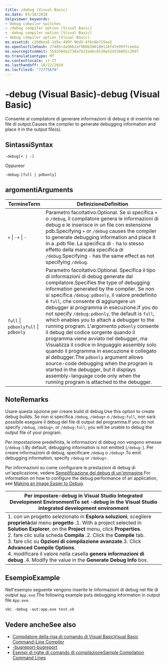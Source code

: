 ```yaml
---
title: /debug (Visual Basic)
ms.date: 03/10/2018
helpviewer_keywords:
- debug compiler switches
- /debug compiler option [Visual Basic]
- -debug compiler option [Visual Basic]
- debug compiler option [Visual Basic]
ms.assetid: c2b0bea5-1d5e-499f-9bd5-4f6c6b715ea2
ms.openlocfilehash: 27485cda9bb2af980b300180134fd7e99ffceeba
ms.sourcegitcommit: 559259da2738a7b33a46c0130e51d336091c2097
ms.translationtype: MT
ms.contentlocale: it-IT
ms.lasthandoff: 10/22/2019
ms.locfileid: "72775678"
---
```

# <a name="-debug-visual-basic"></a><span data-ttu-id="a1f71-102">-debug (Visual Basic)</span><span class="sxs-lookup"><span data-stu-id="a1f71-102">-debug (Visual Basic)</span></span>

<span data-ttu-id="a1f71-103">Consente al compilatore di generare informazioni di debug e di inserirle nei file di output.</span><span class="sxs-lookup"><span data-stu-id="a1f71-103">Causes the compiler to generate debugging information and place it in the output file(s).</span></span>

## <a name="syntax"></a><span data-ttu-id="a1f71-104">Sintassi</span><span class="sxs-lookup"><span data-stu-id="a1f71-104">Syntax</span></span>

```console
-debug[+ | -]
```

<span data-ttu-id="a1f71-105">Oppure</span><span class="sxs-lookup"><span data-stu-id="a1f71-105">or</span></span>

```console
-debug:[full | pdbonly]
```

## <a name="arguments"></a><span data-ttu-id="a1f71-106">argomenti</span><span class="sxs-lookup"><span data-stu-id="a1f71-106">Arguments</span></span>

|<span data-ttu-id="a1f71-107">Termine</span><span class="sxs-lookup"><span data-stu-id="a1f71-107">Term</span></span>|<span data-ttu-id="a1f71-108">Definizione</span><span class="sxs-lookup"><span data-stu-id="a1f71-108">Definition</span></span>|
|---|---|
|<span data-ttu-id="a1f71-109">`+` &#124; `-`</span><span class="sxs-lookup"><span data-stu-id="a1f71-109">`+` &#124; `-`</span></span>|<span data-ttu-id="a1f71-110">Parametro facoltativo.</span><span class="sxs-lookup"><span data-stu-id="a1f71-110">Optional.</span></span> <span data-ttu-id="a1f71-111">Se si specifica `+` o `/debug`, il compilatore genera le informazioni di debug e le inserisce in un file con estensione pdb.</span><span class="sxs-lookup"><span data-stu-id="a1f71-111">Specifying `+` or `/debug` causes the compiler to generate debugging information and place it in a .pdb file.</span></span> <span data-ttu-id="a1f71-112">La specifica di `-` ha lo stesso effetto della mancata specifica di `/debug`.</span><span class="sxs-lookup"><span data-stu-id="a1f71-112">Specifying `-` has the same effect as not specifying `/debug`.</span></span>|
|<span data-ttu-id="a1f71-113">`full` &#124; `pdbonly`</span><span class="sxs-lookup"><span data-stu-id="a1f71-113">`full` &#124; `pdbonly`</span></span>|<span data-ttu-id="a1f71-114">Parametro facoltativo.</span><span class="sxs-lookup"><span data-stu-id="a1f71-114">Optional.</span></span> <span data-ttu-id="a1f71-115">Specifica il tipo di informazioni di debug generate dal compilatore.</span><span class="sxs-lookup"><span data-stu-id="a1f71-115">Specifies the type of debugging information generated by the compiler.</span></span> <span data-ttu-id="a1f71-116">Se non si specifica `/debug:pdbonly`, il valore predefinito è `full`, che consente di aggiungere un debugger al programma in esecuzione.</span><span class="sxs-lookup"><span data-stu-id="a1f71-116">If you do not specify `/debug:pdbonly`, the default is `full`, which enables you to attach a debugger to the running program.</span></span> <span data-ttu-id="a1f71-117">L'argomento `pdbonly` consente il debug del codice sorgente quando il programma viene avviato nel debugger, ma Visualizza il codice in linguaggio assembly solo quando il programma in esecuzione è collegato al debugger.</span><span class="sxs-lookup"><span data-stu-id="a1f71-117">The `pdbonly` argument allows source-code debugging when the program is started in the debugger, but it displays assembly-language code only when the running program is attached to the debugger.</span></span>|

## <a name="remarks"></a><span data-ttu-id="a1f71-118">Note</span><span class="sxs-lookup"><span data-stu-id="a1f71-118">Remarks</span></span>

<span data-ttu-id="a1f71-119">Usare questa opzione per creare build di debug.</span><span class="sxs-lookup"><span data-stu-id="a1f71-119">Use this option to create debug builds.</span></span> <span data-ttu-id="a1f71-120">Se non si specifica `/debug`, `/debug+` o `/debug:full`, non sarà possibile eseguire il debug del file di output del programma.</span><span class="sxs-lookup"><span data-stu-id="a1f71-120">If you do not specify `/debug`, `/debug+`, or `/debug:full`, you will be unable to debug the output file of your program.</span></span>

<span data-ttu-id="a1f71-121">Per impostazione predefinita, le informazioni di debug non vengono emesse (`/debug-`).</span><span class="sxs-lookup"><span data-stu-id="a1f71-121">By default, debugging information is not emitted (`/debug-`).</span></span> <span data-ttu-id="a1f71-122">Per creare informazioni di debug, specificare `/debug` o `/debug+`.</span><span class="sxs-lookup"><span data-stu-id="a1f71-122">To emit debugging information, specify `/debug` or `/debug+`.</span></span>

<span data-ttu-id="a1f71-123">Per informazioni su come configurare le prestazioni di debug di un'applicazione, vedere [Semplificazione del debug di un'immagine](../../../framework/debug-trace-profile/making-an-image-easier-to-debug.md).</span><span class="sxs-lookup"><span data-stu-id="a1f71-123">For information on how to configure the debug performance of an application, see [Making an Image Easier to Debug](../../../framework/debug-trace-profile/making-an-image-easier-to-debug.md).</span></span>

|<span data-ttu-id="a1f71-124">Per impostare-debug in Visual Studio Integrated Development Environment</span><span class="sxs-lookup"><span data-stu-id="a1f71-124">To set -debug in the Visual Studio integrated development environment</span></span>|
|---|
|<span data-ttu-id="a1f71-125">1. con un progetto selezionato in **Esplora soluzioni**, scegliere **proprietà**dal menu **progetto** .</span><span class="sxs-lookup"><span data-stu-id="a1f71-125">1.  With a project selected in **Solution Explorer**, on the **Project** menu, click **Properties**.</span></span> <br /><span data-ttu-id="a1f71-126">2. fare clic sulla scheda **Compila** .</span><span class="sxs-lookup"><span data-stu-id="a1f71-126">2.  Click the **Compile** tab.</span></span><br /><span data-ttu-id="a1f71-127">3. fare clic su **Opzioni di compilazione avanzate**.</span><span class="sxs-lookup"><span data-stu-id="a1f71-127">3.  Click **Advanced Compile Options**.</span></span><br /><span data-ttu-id="a1f71-128">4. modificare il valore nella casella **genera informazioni di debug** .</span><span class="sxs-lookup"><span data-stu-id="a1f71-128">4.  Modify the value in the **Generate Debug Info** box.</span></span>|

## <a name="example"></a><span data-ttu-id="a1f71-129">Esempio</span><span class="sxs-lookup"><span data-stu-id="a1f71-129">Example</span></span>

<span data-ttu-id="a1f71-130">Nell'esempio seguente vengono inserite le informazioni di debug nel file di output `App.exe`.</span><span class="sxs-lookup"><span data-stu-id="a1f71-130">The following example puts debugging information in output file `App.exe`.</span></span>

```console
vbc -debug -out:app.exe test.vb
```

## <a name="see-also"></a><span data-ttu-id="a1f71-131">Vedere anche</span><span class="sxs-lookup"><span data-stu-id="a1f71-131">See also</span></span>

- [<span data-ttu-id="a1f71-132">Compilatore della riga di comando di Visual Basic</span><span class="sxs-lookup"><span data-stu-id="a1f71-132">Visual Basic Command-Line Compiler</span></span>](../../../visual-basic/reference/command-line-compiler/index.md)
- [<span data-ttu-id="a1f71-133">-bugreport</span><span class="sxs-lookup"><span data-stu-id="a1f71-133">-bugreport</span></span>](../../../visual-basic/reference/command-line-compiler/bugreport.md)
- [<span data-ttu-id="a1f71-134">Esempi di righe di comando di compilazione</span><span class="sxs-lookup"><span data-stu-id="a1f71-134">Sample Compilation Command Lines</span></span>](../../../visual-basic/reference/command-line-compiler/sample-compilation-command-lines.md)
